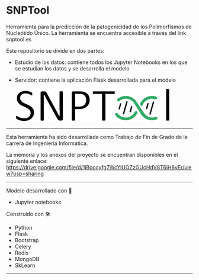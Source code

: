 # SNPTool
Herramienta para la predicción de la patogenicidad de los Polimorfismos de Nucleótido Único.
La herramienta se encuentra accesible a través del link snptool.es

Este repositorio se divide en dos partes:

- Estudio de los datos: contiene todos los Jupyter Notebooks en los que se estudian los datos y se desarrolla el modelo
- Servidor: contiene la aplicación Flask desarrollada para el modelo


  ![alt text](https://raw.githubusercontent.com/alejandrosanchezm/SNPTool/main/Servidor/app_folder/app/static/imgs/Titulo.png)

----------------------------------------------------------------------------------------------

Esta herramienta ha sido desarrollada como Trabajo de Fin de Grado de la carrera de Ingeniería Informática.

La memoria y los anexos del proyecto se encuentran disponibles en el siguiente enlace:
https://drive.google.com/file/d/1jBocoyfg7WcYlUOZzGUcHdV8T6iH8vEr/view?usp=sharing

----------------------------------------------------------------------------------------------

Modelo desarrollado con 🤖
 - Jupyter notebooks
 
Construido con 🛠️
 - Python
 - Flask
 - Bootstrap
 - Celery
 - Redis
 - MongoDB
 - SkLearn

----------------------------------------------------------------------------------------------
